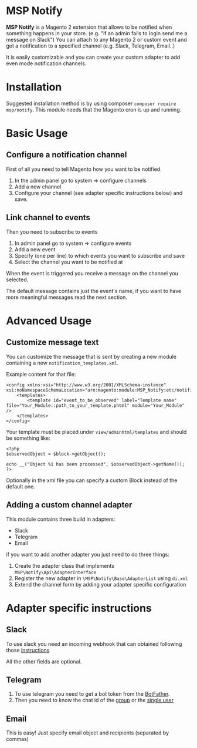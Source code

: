 MSP Notify
==========

**MSP Notify** is a Magento 2 extension that allows to be notified when something happens in your store. (e.g. "if an admin fails to login send me a message on Slack")
You can attach to any Magento 2 or custom event and get a notification to a specified channel (e.g. Slack, Telegram, Email..)

It is easily customizable and you can create your custom adapter to add even mode notification channels.

Installation
============

Suggested installation method is by using composer `composer require msp/notify`. This module needs that the Magento cron is up and running.


Basic Usage
===========

Configure a notification channel
--------------------------------
First of all you need to tell Magento how you want to be notified.

1. In the admin panel go to system => configure channels
2. Add a new channel
3. Configure your channel (see adapter specific instructions below) and save.

Link channel to events
----------------------
Then you need to subscribe to events

1. In admin panel go to system => configure events
2. Add a new event
3. Specify (one per line) to which events you want to subscribe and save
4. Select the channel you want to be notified at

When the event is triggered you receive a message on the channel you selected.

The default message contains just the event's name, if you want to have more meaningful messages read the next section.

Advanced Usage
==============

Customize message text
----------------------

You can customize the message that is sent by creating a new module containing a new `notification_templates.xml`.

Example content for that file:

```
<config xmlns:xsi="http://www.w3.org/2001/XMLSchema-instance" xsi:noNamespaceSchemaLocation="urn:magento:module:MSP_Notify:etc/notification_templates.xsd">
    <templates>
        <template id="event_to_be_observed" label="Template name" file="Your_Module::path_to_your_template.phtml" module="Your_Module" />
    </templates>
</config>
```

Your template must be placed under `view/adminhtml/templates` and should be something like:

```
<?php
$observedObject = $block->getObject();

echo __("Object %1 has been processed", $observedObject->getName());
?>
```

Optionally in the xml file you can specify a custom Block instead of the default one.

Adding a custom channel adapter
-------------------------------

This module contains three build in adapters:

* Slack
* Telegram
* Email

if you want to add another adapter you just need to do three things:

1. Create the adapter class that implements `MSP\Notify\Api\AdapterInterface`
2. Register the new adapter in `\MSP\Notify\Base\AdapterList` using `di.xml`
3. Extend the channel form by adding your adapter specific configuration


Adapter specific instructions
=============================

Slack
-----

To use slack you need an incoming webhook that can obtained following those [instructions](https://api.slack.com/incoming-webhooks)

All the other fields are optional.

Telegram
--------

1. To use telegram you need to get a bot token from the [BotFather](https://telegram.me/botfather).
2. Then you need to know the chat id of the [group](https://stackoverflow.com/questions/32423837/telegram-bot-how-to-get-a-group-chat-id) or the [single user](https://stackoverflow.com/questions/31078710/how-to-obtain-telegram-chat-id-for-a-specific-user)

Email
-----

This is easy! Just specify email object and recipients (separated by commas)
